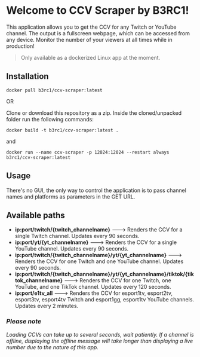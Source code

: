 # Welcome to CCV Scraper by B3RC1!

This application allows you to get the CCV for any Twitch or YouTube channel. The output is a fullscreen webpage, which can be accessed from any device. Monitor the number of your viewers at all times while in production! 

> Only available as a dockerized Linux app at the moment.

## Installation

```
docker pull b3rc1/ccv-scraper:latest
```

OR

Clone or download this repository as a zip. Inside the cloned/unpacked folder run the following commands:
```
docker build -t b3rc1/ccv-scraper:latest .
```
and
```
docker run --name ccv-scraper -p 12024:12024 --restart always b3rc1/ccv-scraper:latest
```

## Usage

There's no GUI, the only way to control the application is to pass channel names and platforms as parameters in the GET URL.

## Available paths

- **ip:port/twitch/{twitch_channelname}** ---> Renders the CCV for a single Twitch channel. Updates every 90 seconds.
- **ip:port/yt/{yt_channelname}** ---> Renders the CCV for a single YouTube channel. Updates every 90 seconds.
- **ip:port/twitch/{twitch\_channelname}/yt/{yt\_channelname}** ---> Renders the CCV for one Twitch and one YouTube channel.  Updates every 90 seconds.
- **ip:port/twitch/{twitch\_channelname}/yt/{yt\_channelname}/tiktok/{tiktok\_channelname}** ---> Renders the CCV for one Twitch, one YouTube, and one TikTok channel.  Updates every 120 seconds.
- **ip:port/e1tv_all** ---> Renders the CCV for esport1tv, esport2tv, esport3tv, esport4tv Twitch and esport1gg, esport1tv YouTube channels. Updates every 2 minutes.

### *Please note*
*Loading CCVs can take up to several seconds, wait patiently. If a channel is offline, displaying the offline message will take longer than displaying a live number due to the nature of this app.*